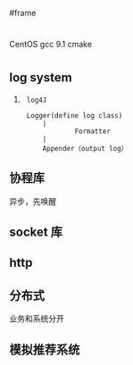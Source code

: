 #frame
#
CentOS
gcc 9.1
cmake
#
## log system
1)
        log4J

        Logger(define log class)
            |
                    Formatter
            |
            Appender（output log）

## 协程库
异步，先唤醒

## socket 库

## http

## 分布式
业务和系统分开

## 模拟推荐系统

##
